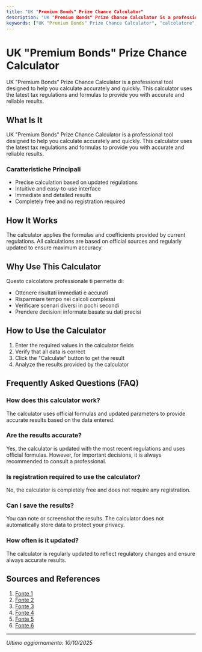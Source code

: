 ```yaml
---
title: "UK "Premium Bonds" Prize Chance Calculator"
description: "UK "Premium Bonds" Prize Chance Calculator is a professional tool designed to help you calculate accurately and quickly. This calculator uses the latest tax regulations and formulas to provide you with accurate and reliable results."
keywords: ["UK "Premium Bonds" Prize Chance Calculator", "calcolatore", "calcolo online"]
---
```


# UK "Premium Bonds" Prize Chance Calculator

UK "Premium Bonds" Prize Chance Calculator is a professional tool designed to help you calculate accurately and quickly. This calculator uses the latest tax regulations and formulas to provide you with accurate and reliable results.

## What Is It

UK "Premium Bonds" Prize Chance Calculator is a professional tool designed to help you calculate accurately and quickly. This calculator uses the latest tax regulations and formulas to provide you with accurate and reliable results.

### Caratteristiche Principali

- Precise calculation based on updated regulations
- Intuitive and easy-to-use interface
- Immediate and detailed results
- Completely free and no registration required

## How It Works

The calculator applies the formulas and coefficients provided by current regulations. All calculations are based on official sources and regularly updated to ensure maximum accuracy.

## Why Use This Calculator

Questo calcolatore professionale ti permette di:

- Ottenere risultati immediati e accurati
- Risparmiare tempo nei calcoli complessi
- Verificare scenari diversi in pochi secondi
- Prendere decisioni informate basate su dati precisi

## How to Use the Calculator

1. Enter the required values in the calculator fields
2. Verify that all data is correct
3. Click the "Calculate" button to get the result
4. Analyze the results provided by the calculator

## Frequently Asked Questions (FAQ)

### How does this calculator work?

The calculator uses official formulas and updated parameters to provide accurate results based on the data entered.

### Are the results accurate?

Yes, the calculator is updated with the most recent regulations and uses official formulas. However, for important decisions, it is always recommended to consult a professional.

### Is registration required to use the calculator?

No, the calculator is completely free and does not require any registration.

### Can I save the results?

You can note or screenshot the results. The calculator does not automatically store data to protect your privacy.

### How often is it updated?

The calculator is regularly updated to reflect regulatory changes and ensure always accurate results.

## Sources and References

1. [Fonte 1](https://www.moneysavingexpert.com/savings/premium-bonds-calculator/)
2. [Fonte 2](https://premiumbondsprizes.com/)
3. [Fonte 3](https://moneymarvel.co.uk/calculators/premium-bonds/)
4. [Fonte 4](https://www.nsandi.com/prize-checker)
5. [Fonte 5](https://www.reddit.com/r/UKPersonalFinance/comments/154tjbe/premium_bonds_calculator_updated_to_show_expected/)
6. [Fonte 6](https://www.nsandi.com/get-to-know-us/monthly-prize-allocation)

---

*Ultimo aggiornamento: 10/10/2025*
